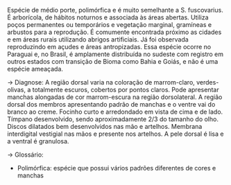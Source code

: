 ﻿Espécie de médio porte, polimórfica e é muito semelhante a S. fuscovarius. É arborícola, de hábitos noturnos e associada às áreas abertas. Utiliza poços permanentes ou temporários e vegetação marginal, gramíneas e arbustos para a reprodução. É comumente encontrada próximo as cidades e em áreas rurais utilizando abrigos artificiais. Já foi observada reproduzindo em açudes e áreas antropizadas.
Essa espécie ocorre no Paraguai e, no Brasil, é amplamente distribuída no sudeste com registro em outros estados com transição de Bioma como Bahia e Goiás, e não é uma espécie ameaçada.


-> Diagnose:
A região dorsal varia na coloração de marrom-claro, verdes-olivas, a totalmente escuros, cobertos por pontos claros. Pode apresentar manchas alongadas de cor marrom-escura na região dorsolateral. A região dorsal dos membros apresentando padrão de manchas e o ventre vai do branco ao creme. Focinho curto e arredondado em vista de cima e de lado. Tímpano desenvolvido, sendo aproximadamente 2/3 do tamanho do olho. Discos dilatados bem desenvolvidos nas mão e artelhos. Membrana interdigital vestigial nas mãos e presente nos artelhos. A pele dorsal é lisa e a ventral é granulosa.


-> Glossário:
- Polimórfica: espécie que possui vários padrões diferentes de cores e manchas